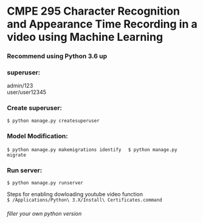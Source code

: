 # CMPE 295 Character Recognition and Appearance Time Recording in a video using Machine Learning

### Recommend using Python 3.6 up

### superuser:
admin/123  
user/user12345

### Create superuser:
`$ python manage.py createsuperuser`

### Model Modification:
`$ python manage.py makemigrations identify  `
`$ python manage.py migrate`

### Run server:
`$ python manage.py runserver`

Steps for enabling dowloading youtube video function  
`$ /Applications/Python\ 3.X/Install\ Certificates.command`
###### filler your own python version
